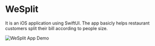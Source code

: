 # WeSplit

It is an iOS application using SwiftUI. The app basicly helps restaurant customers split their bill according to people size. 

![WeSplit App Demo](demo/demo.gif)

